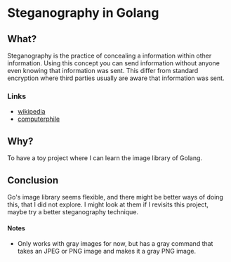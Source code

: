# Steganography in Golang

## What? 
Steganography is the practice of concealing a information within other information.
Using this concept you can send information without anyone even knowing that information was sent.
This differ from standard encryption where third parties usually are aware that information was sent.

### Links
* [wikipedia](https://en.wikipedia.org/wiki/Steganography)
* [computerphile](https://www.youtube.com/watch?v=TWEXCYQKyDc)

## Why?
To have a toy project where I can learn the image library of Golang.

## Conclusion
Go's image library seems flexible, and there might be better ways of doing this, that I did not explore.
I might look at them if I revisits this project, maybe try a better steganography technique.

#### Notes
* Only works with gray images for now, but has a gray command that takes an JPEG or PNG image
and makes it a gray PNG image.